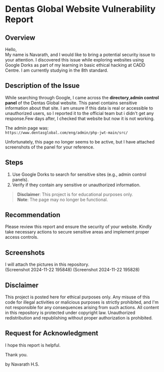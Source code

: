 # Dentas Global Website Vulnerability Report

## Overview
Hello,  
My name is Navarath, and I would like to bring a potential security issue to your attention. I discovered this issue while exploring websites using Google Dorks as part of my learning in basic ethical hacking at CADD Centre. I am currently studying in the 8th standard.

## Description of the Issue
While searching through Google, I came across the **directory**,**admin control panel** of the Dentas Global website. This panel contains sensitive information about that site. I am unsure if this data is real or accessible to unauthorized users, so I reported it to the official team but i didn't get any response.Few days after, I checked that website but now it is not working.

The admin page was:  
`https://www.dentasglobal.com/eng/admin/php-jwt-main/src/`  

Unfortunately, this page no longer seems to be active, but I have attached screenshots of the panel for your reference.

## Steps
1. Use Google Dorks to search for sensitive sites (e.g., admin control panels).
2. Verify if they contain any sensitive or unauthorized information.

> **Disclaimer**: This project is for educational purposes only.  
> **Note**: The page may no longer be functional.

## Recommendation
Please review this report and ensure the security of your website. Kindly take necessary actions to secure sensitive areas and implement proper access controls.

## Screenshots
I will attach the pictures in this repository.  
(Screenshot 2024-11-22 195848)
(Screenshot 2024-11-22 195828)

## Disclaimer
This project is posted here for ethical purposes only. Any misuse of this code for illegal activities or malicious purposes is strictly prohibited, and I'm not responsible for any consequences arising from such actions. All content in this repository is protected under copyright law. Unauthorized redistribution and republishing without proper authorization is prohibited.

## Request for Acknowledgment
I hope this report is helpful. 

Thank you.

by Navarath H.S.

